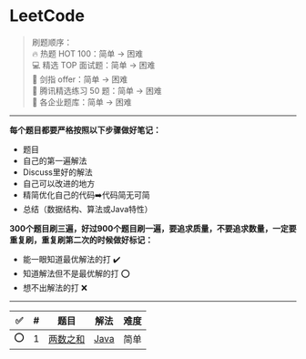 LeetCode
========

> 刷题顺序：  
> 🔥 热题 HOT 100：简单 -> 困难  
> 💻 精选 TOP 面试题：简单 -> 困难  
> 🎨 剑指 offer：简单 -> 困难  
> 🐧 腾讯精选练习 50 题：简单 -> 困难     
> 🚀 各企业题库：简单 -> 困难  
_________________

**每个题目都要严格按照以下步骤做好笔记：**
- 题目
- 自己的第一遍解法
- Discuss里好的解法
- 自己可以改进的地方
- 精简优化自己的代码➡️代码简无可简
- 总结（数据结构、算法或Java特性）

**300个题目刷三遍，好过900个题目刷一遍，要追求质量，不要追求数量，一定要重复刷，重复刷第二次的时候做好标记：**
- 能一眼知道最优解法的打 :heavy_check_mark:
- 知道解法但不是最优解的打 :o:
- 想不出解法的打 :x:
_________________

:white_check_mark:|\# | 题目 | 解法 | 难度
:------: |:------: | :------: | :------:| :------: 
:o: | 1 | [两数之和](https://leetcode-cn.com/problems/two-sum/) | [Java](./src/000.twoSum/Solution.md) | 简单
